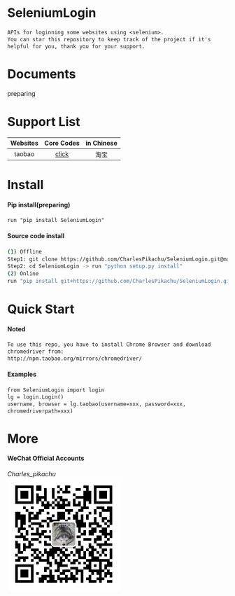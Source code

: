 # SeleniumLogin
```
APIs for loginning some websites using <selenium>.
You can star this repository to keep track of the project if it's helpful for you, thank you for your support.
```

# Documents
preparing

# Support List
|  Websites        | Core Codes                                   |  in Chinese    |
|  :----:          | :----:                                       |  :----:        |
|  taobao          | [click](./SeleniumLogin/platforms/taobao.py) |  淘宝          |

# Install
#### Pip install(preparing)
```
run "pip install SeleniumLogin"
```
#### Source code install
```sh
(1) Offline
Step1: git clone https://github.com/CharlesPikachu/SeleniumLogin.git@master
Step2: cd SeleniumLogin -> run "python setup.py install"
(2) Online
run "pip install git+https://github.com/CharlesPikachu/SeleniumLogin.git@master"
```

# Quick Start
#### Noted
```
To use this repo, you have to install Chrome Browser and download chromedriver from:
http://npm.taobao.org/mirrors/chromedriver/
```
#### Examples
```
from SeleniumLogin import login
lg = login.Login()
username, browser = lg.taobao(username=xxx, password=xxx, chromedriverpath=xxx)
```

# More
#### WeChat Official Accounts
*Charles_pikachu*  
![img](./pictures/pikachu.jpg)